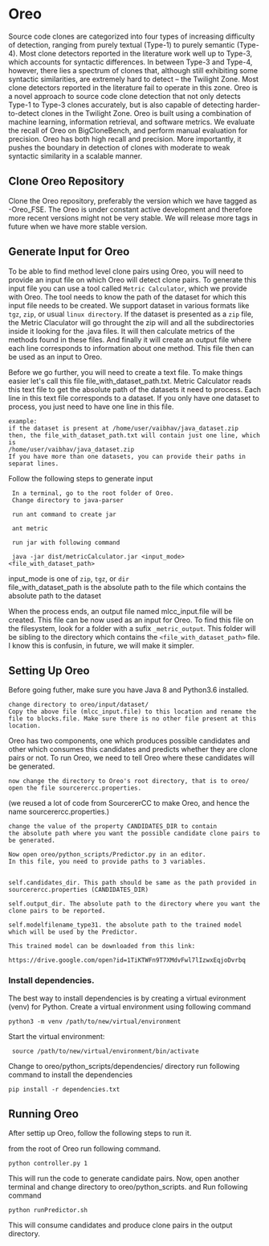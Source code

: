 # Oreo
 Source code clones are categorized into four types of increasing difficulty of detection, ranging from purely textual (Type-1) to purely semantic (Type-4). Most clone detectors reported in the literature work well up to Type-3, which accounts for syntactic differences. In between Type-3 and Type-4, however, there lies a spectrum of clones that, although still exhibiting some syntactic similarities, are extremely hard to detect – the Twilight Zone. Most clone detectors reported in the literature fail to operate in this zone. Oreo is a novel approach to source code clone detection that not only detects Type-1 to Type-3 clones accurately, but is also capable of detecting harder-to-detect clones in the Twilight Zone. Oreo is built using a combination of machine learning, information retrieval, and software metrics. We evaluate the recall of Oreo on BigCloneBench, and perform manual evaluation for precision. Oreo has both high recall and precision. More importantly, it pushes the boundary in detection of clones with moderate to weak syntactic similarity in a scalable manner.

## Clone Oreo Repository
 Clone the Oreo repository, preferably the version which we have tagged as -Oreo_FSE. 
 The Oreo is under constant active development and therefore more recent versions might not be very stable. We will release more tags in future when we have more stable version.


## Generate Input for Oreo
 To be able to find method level clone pairs using Oreo, you will need to provide an input file on which Oreo will detect clone pairs.
 To generate this input file you can use a tool called `Metric Calculator`, which we provide with Oreo. The tool needs to know the path of the dataset for which this input file needs to be created. 
 We support dataset in various formats like `tgz`, `zip`, or usual `linux directory`. If the dataset is presented as a `zip` file, the Metric Claculator will go throught the zip will and all the subdirectories inside it looking for the .java files. It will then calculate metrics of the methods found in these files. And finally it will create an output file where each line corresponds to information about one method. This file then can be used as an input to Oreo.

 Before we go further, you will need to create a text file. To make things easier let's call this file file_with_dataset_path.txt. Metric Calculator reads this text file to get the absolute path of the datasets it need to process.
 Each line in this text file corresponds to a dataset. If you only have one dataset to process, you just need to have one line in this file.
 ```
 example:
 if the dataset is present at /home/user/vaibhav/java_dataset.zip
 then, the file_with_dataset_path.txt will contain just one line, which is  
 /home/user/vaibhav/java_dataset.zip  
 If you have more than one datasets, you can provide their paths in separat lines.  
```

 Follow the following steps to generate input
```
 In a terminal, go to the root folder of Oreo.
 Change directory to java-parser
 
 run ant command to create jar
 
 ant metric

 run jar with following command
 
 java -jar dist/metricCalculator.jar <input_mode> <file_with_dataset_path>
```
 input_mode is one of `zip`, `tgz`, or `dir`  
 file_with_dataset_path is the absolute path to the file which contains the absolute path to the dataset  

 When the process ends, an output file named mlcc_input.file will be created. This file can be now used as an input for Oreo.
 To find this file on the filesystem, look for a folder with a sufix `_metric_output`. This folder will be sibling to the directory which contains the `<file_with_dataset_path>` file. 
 I know this is confusin, in future, we will make it simpler.

## Setting Up Oreo

Before going futher, make sure you have Java 8 and Python3.6 installed.

 ```
 change directory to oreo/input/dataset/  
 Copy the above file (mlcc_input.file) to this location and rename the file to blocks.file. Make sure there is no other file present at this location.
 ```
 Oreo has two components, one which produces possible candidates 
 and other which consumes this candidates and predicts whether they are clone pairs or not. 
 To run Oreo, we need to tell Oreo where these candidates will be generated. 
 ```
 now change the directory to Oreo's root directory, that is to oreo/
 open the file sourcerercc.properties.
 ```
 (we reused a lot of code from SourcererCC to make Oreo, and hence the name sourcerercc.properties.)
 ```
 change the value of the property CANDIDATES_DIR to contain 
 the absolute path where you want the possible candidate clone pairs to be generated.
 
 Now open oreo/python_scripts/Predictor.py in an editor.
 In this file, you need to provide paths to 3 variables.
 

 self.candidates_dir. This path should be same as the path provided in sourcerercc.properties (CANDIDATES_DIR)
 
 self.output_dir. The absolute path to the directory where you want the clone pairs to be reported.
 
 self.modelfilename_type31. the absolute path to the trained model 
 which will be used by the Predictor. 
 
 This trained model can be downloaded from this link:
 
 https://drive.google.com/open?id=1TiKTWFn9T7XMdvFwl7lIzwxEqjoDvrbq
 
 ```
 ### Install dependencies.
 The best way to install dependencies is by creating a virtual evironment (venv) for Python.
 Create a virtual environment using following command 
 ```
 python3 -m venv /path/to/new/virtual/environment
 ```
 
 Start the virtual environment:
```
 source /path/to/new/virtual/environment/bin/activate
```
 Change to oreo/python_scripts/dependencies/ directory
 run following command to install the dependencies
 ```
 pip install -r dependencies.txt
```
 ## Running Oreo
 After settip up Oreo, follow the following steps to run it.
 
 from the root of Oreo run following command.
 
 `python controller.py 1`
 
 This will run the code to generate candidate pairs. 
 Now, open another terminal and change directory to oreo/python_scripts. and Run following command 
 
 `python runPredictor.sh`
 
 This will consume candidates and produce clone pairs in the output directory. 
